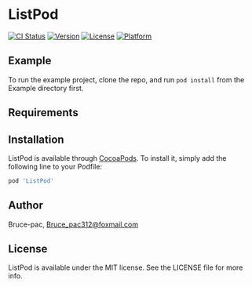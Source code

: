 # ListPod

[![CI Status](https://img.shields.io/travis/Bruce-pac/ListPod.svg?style=flat)](https://travis-ci.org/Bruce-pac/ListPod)
[![Version](https://img.shields.io/cocoapods/v/ListPod.svg?style=flat)](https://cocoapods.org/pods/ListPod)
[![License](https://img.shields.io/cocoapods/l/ListPod.svg?style=flat)](https://cocoapods.org/pods/ListPod)
[![Platform](https://img.shields.io/cocoapods/p/ListPod.svg?style=flat)](https://cocoapods.org/pods/ListPod)

## Example

To run the example project, clone the repo, and run `pod install` from the Example directory first.

## Requirements

## Installation

ListPod is available through [CocoaPods](https://cocoapods.org). To install
it, simply add the following line to your Podfile:

```ruby
pod 'ListPod'
```

## Author

Bruce-pac, Bruce_pac312@foxmail.com

## License

ListPod is available under the MIT license. See the LICENSE file for more info.
